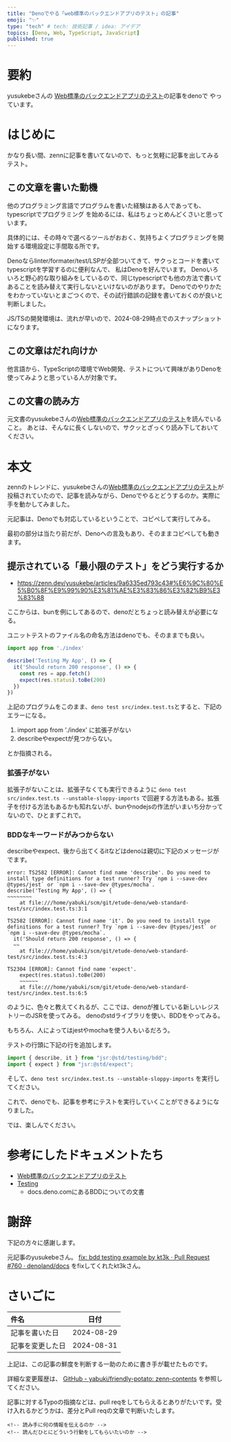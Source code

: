 ```yaml
---
title: "Denoでやる「web標準のバックエンドアプリのテスト」の記事"
emoji: "✨"
type: "tech" # tech: 技術記事 / idea: アイデア
topics: [Deno, Web, TypeScript, JavaScript]
published: true
---
```

# 要約

yusukebeさんの [Web標準のバックエンドアプリのテスト](https://zenn.dev/yusukebe/articles/9a6335ed793c43)の記事をdenoで
やっています。

# はじめに

かなり長い間、zennに記事を書いてないので、もっと気軽に記事を出してみるテスト。

## この文章を書いた動機

他のプログラミング言語でプログラムを書いた経験はある人であっても、typescriptでプログラミング
を始めるには、私はちょっとめんどくさいと思っています。

具体的には、その時々で選べるツールがおおく、気持ちよくプログラミングを開始する環境設定に手間取る所です。

Denoならlinter/formater/test/LSPが全部ついてきて、サクっとコードを書いてtypescriptを学習するのに便利なんで、 私はDenoを好んでいます。
Denoいろいろと野心的な取り組みをしているので、同じtypescriptでも他の方法で書いてあることを読み替えて実行しないといけないのがあります。
Denoでのやりかたをわかっていないとまごつくので、その試行錯誤の記録を書いておくのが良いと判断しました。

JS/TSの開発環境は、流れが早いので、2024-08-29時点でのスナップショットになります。

## この文章はだれ向けか

他言語から、TypeScriptの環境でWeb開発、テストについて興味がありDenoを使ってみようと思っている人が対象です。

## この文書の読み方

元文書のyusukebeさんの[Web標準のバックエンドアプリのテスト](https://zenn.dev/yusukebe/articles/9a6335ed793c43)を読んでいること。
あとは、そんなに長くしないので、サクッとざっくり読み下しておいてください。

# 本文

zennのトレンドに、yusukebeさんの[Web標準のバックエンドアプリのテスト](https://zenn.dev/yusukebe/articles/9a6335ed793c43)が投稿されていたので、記事を読みながら、Denoでやるとどうするのか。実際に手を動かしてみました。

元記事は、Denoでも対応しているということで、コピペして実行してみる。

最初の部分は当たり前だが、Denoへの言及もあり、そのままコピペしても動きます。

## 提示されている「最小限のテスト」をどう実行するか

- <https://zenn.dev/yusukebe/articles/9a6335ed793c43#%E6%9C%80%E5%B0%8F%E9%99%90%E3%81%AE%E3%83%86%E3%82%B9%E3%83%88>

ここからは、bunを例にしてあるので、denoだとちょっと読み替えが必要になる。

ユニットテストのファイル名の命名方法はdenoでも、そのままでも良い。

```ts
import app from './index'

describe('Testing My App', () => {
  it('Should return 200 response', () => {
    const res = app.fetch()
    expect(res.status).toBe(200)
  })
})
```

上記のプログラムをこのまま、`deno test src/index.test.ts`とすると、下記のエラーになる。

1. import app from './index' に拡張子がない
2. describeやexpectが見つからない。

とか指摘される。

### 拡張子がない

拡張子がないことは、拡張子なくても実行できるように
`deno test src/index.test.ts --unstable-sloppy-imports`
で回避する方法もある。拡張子を付ける方法もあるかも知れないが、bunやnodejsの作法がいまいち分かってないので、ひとまずこれで。

### BDDなキーワードがみつからない

describeやexpect、後から出てくるitなどはdenoは親切に下記のメッセージがでます。

```
error: TS2582 [ERROR]: Cannot find name 'describe'. Do you need to install type definitions for a test runner? Try `npm i --save-dev @types/jest` or `npm i --save-dev @types/mocha`.
describe('Testing My App', () => {
~~~~~~~~
    at file:///home/yabuki/scm/git/etude-deno/web-standard-test/src/index.test.ts:3:1

TS2582 [ERROR]: Cannot find name 'it'. Do you need to install type definitions for a test runner? Try `npm i --save-dev @types/jest` or `npm i --save-dev @types/mocha`.
  it('Should return 200 response', () => {
  ~~
    at file:///home/yabuki/scm/git/etude-deno/web-standard-test/src/index.test.ts:4:3

TS2304 [ERROR]: Cannot find name 'expect'.
    expect(res.status).toBe(200)
    ~~~~~~
    at file:///home/yabuki/scm/git/etude-deno/web-standard-test/src/index.test.ts:6:5
```

のように、色々と教えてくれるが、ここでは、denoが推している新しいレジストリーのJSRを使ってみる。
denoのstdライブラリを使い、BDDをやってみる。

もちろん、人によってはjestやmochaを使う人もいるだろう。

テストの行頭に下記の行を追加します。

```ts
import { describe, it } from "jsr:@std/testing/bdd";
import { expect } from "jsr:@std/expect";
```

そして、`deno test src/index.test.ts --unstable-sloppy-imports`
を実行してください。

これで、denoでも、記事を参考にテストを実行していくことができるようになりました。

では、楽しんでください。

# 参考にしたドキュメントたち

- [Web標準のバックエンドアプリのテスト](https://zenn.dev/yusukebe/articles/9a6335ed793c43)
- [Testing](https://docs.deno.com/runtime/fundamentals/testing/#behavior-driven-development)
  - docs.deno.comにあるBDDについての文書

# 謝辞

下記の方々に感謝します。

元記事のyusukebeさん。
[fix: bdd testing example by kt3k · Pull Request #760 · denoland/docs](https://github.com/denoland/docs/pull/760)
をfixしてくれたkt3kさん。

# さいごに

|     件名       |   日付   |
|:----           |:----:|
|記事を書いた日  |2024-08-29|
|記事を変更した日|2024-08-31|

上記は、この記事の鮮度を判断する一助のために書き手が載せたものです。

詳細な変更履歴は、 [GitHub - yabuki/friendly-potato: zenn-contents](https://github.com/yabuki/friendly-potato) を参照してください。

記事に対するTypoの指摘などは、pull reqをしてもらえるとありがたいです。受け入れるかどうかは、差分とPull reqの文章で判断いたします。

<!-- 文章の目的は何か -->
    <!-- 読み手に何の情報を伝えるのか -->
    <!-- 読んだひとにどういう行動をしてもらいたいのか -->
<!-- だれに向けての文章か -->
<!-- この文章の肝はどこか -->
